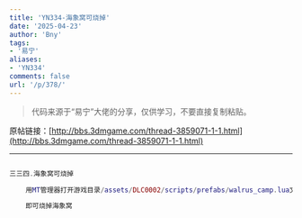 ```yaml
---
title: 'YN334-海象窝可烧掉'
date: '2025-04-23'
author: 'Bny'
tags:
- '易宁'
aliases:
- 'YN334'
comments: false
url: '/p/378/'
---
```


> 代码来源于“易宁”大佬的分享，仅供学习，不要直接复制粘贴。

原帖链接：[http://bbs.3dmgame.com/thread-3859071-1-1.html](http://bbs.3dmgame.com/thread-3859071-1-1.html)

---

```lua  

三三四.海象窝可烧掉

	用MT管理器打开游戏目录/assets/DLC0002/scripts/prefabs/walrus_camp.lua文件，在inst:AddComponent("inspectable")的下一行插入MakeLargeBurnable(inst)

	即可烧掉海象窝

```  

